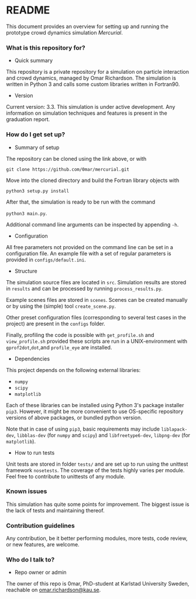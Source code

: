 # README #

This document provides an overview for setting up and running the prototype crowd dynamics simulation *Mercurial*.

### What is this repository for? ###

* Quick summary

This repository is a private repository for a simulation on particle interaction and crowd dynamics, managed by Omar Richardson.
The simulation is written in Python 3 and calls some custom libraries written in Fortran90.

* Version

Current version: 3.3.
This simulation is under active development. 
Any information on simulation techniques and features is present in the graduation report.

### How do I get set up? ###

* Summary of setup

The repository can be cloned using the link above, or with 

`git clone https://github.com/0mar/mercurial.git`

Move into the cloned directory and build the Fortran library objects with

`python3 setup.py install`

After that, the simulation is ready to be run with the command

`python3 main.py`. 

Additional command line arguments can be inspected by appending `-h`.

* Configuration

All free parameters not provided on the command line can be set in a configuration file.
An example file with a set of regular parameters is provided in `configs/default.ini`.

* Structure

The simulation source files are located in `src`. Simulation results are stored in `results` and can be processed by running `process_results.py`.

Example scenes files are stored in `scenes`. Scenes can be created manually or by using the (simple) tool `create_scene.py`.

Other preset configuration files (corresponding to several test cases in the project) are present in the `configs` folder.

Finally, profiling the code is possible with `get_profile.sh` and `view_profile.sh` provided these scripts are run in a UNIX-environment with `gprof2dot`,`dot`,and `profile_eye` are installed.
* Dependencies

This project depends on the following external libraries:

- `numpy`
- `scipy`
- `matplotlib`

Each of these libraries can be installed using Python 3's package installer `pip3`.
However, it might be more convenient to use OS-specific repository versions of above packages, or bundled python version.

Note that in case of using `pip3`, basic requirements may include `liblapack-dev`, `libblas-dev` (for `numpy` and `scipy`) and `libfreetype6-dev`, `libpng-dev` (for `matplotlib`).

* How to run tests

Unit tests are stored in folder `tests/` and are set up to run using the unittest framework `nosetests`. 
The coverage of the tests highly varies per module. Feel free to contribute to unittests of any module.

### Known issues ###

This simulation has quite some points for improvement. The biggest issue is the lack of tests and maintaining thereof.

### Contribution guidelines ###

Any contribution, be it better performing modules, more tests, code review, or new features, are welcome.

### Who do I talk to? ###

* Repo owner or admin

The owner of this repo is 0mar, PhD-student at Karlstad University Sweden,
 reachable on omar.richardson@kau.se.
